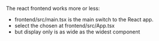 The react frontend works more or less:
- frontend/src/main.tsx is the main switch to the React app.
- select the chosen <App> at frontend/src/App.tsx
- but display only is as wide as the widest component
